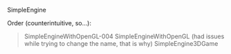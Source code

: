SimpleEngine

Order (counterintuitive, so...):
  > SimpleEngineWithOpenGL-004
  > SimpleEngineWithOpenGL (had issues while trying to change the name, that is why)
  > SimpleEngine3DGame
